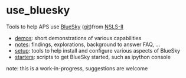 # use_bluesky
Tools to help APS use [BlueSky](http://nsls-ii.github.io/bluesky) ([git](https://github.com/NSLS-II/bluesky))from [NSLS-II](http://nsls-ii.github.io)

* [demos](demos/README.md): short demonstrations of various capabilities
* [notes](notes/README.md): findings, explorations, background to answer FAQ, ...
* [setup](setup/README.md): tools to help install and configure various aspects of BlueSky
* [starters](starters/README.md): scripts to get BlueSky started, such as ipython console


note: this is a work-in-progress, suggestions are welcome
